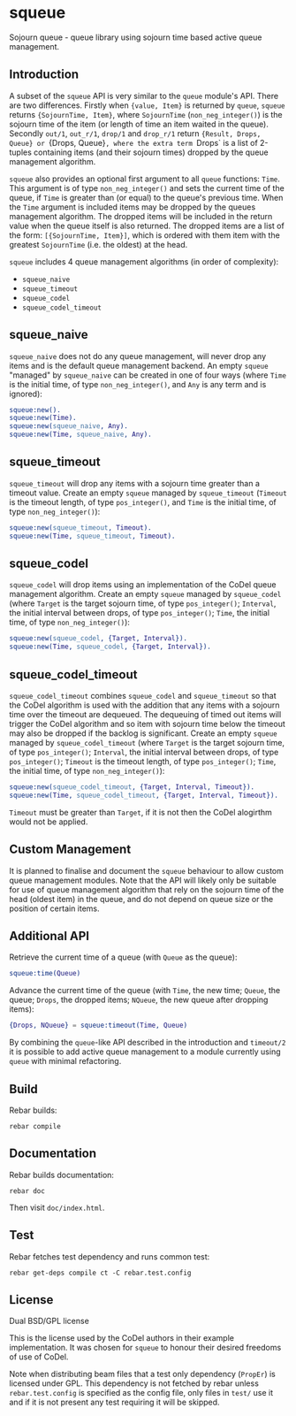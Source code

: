 squeue
======
Sojourn queue - queue library using sojourn time based active queue management.

Introduction
------------
A subset of the `squeue` API is very similar to the `queue` module's API. There
are two differences. Firstly when `{value, Item}` is returned by `queue`,
`squeue` returns `{SojournTime, Item}`, where `SojournTime`
(`non_neg_integer()`) is the sojourn time of the item (or length of time an item
waited in the queue). Secondly `out/1`, `out_r/1`, `drop/1` and
`drop_r/1` return `{Result, Drops, Queue} or `{Drops, Queue}`, where the extra
term `Drops` is a list of 2-tuples containing items (and their sojourn times)
dropped by the queue management algorithm.

`squeue` also provides an optional first argument to all `queue`
functions: `Time`. This argument is of type `non_neg_integer()` and sets
the current time of the queue, if `Time` is greater than (or equal) to
the queue's previous time. When the `Time` argument is included items
may be dropped by the queues management algorithm. The dropped items
will be included in the return value when the queue itself is also
returned. The dropped items are a list of the form: `[{SojournTime, Item}]`,
which is ordered with them item with the greatest `SojournTime` (i.e. the
oldest) at the head.


`squeue` includes 4 queue management algorithms (in order of complexity):
* `squeue_naive`
* `squeue_timeout`
* `squeue_codel`
* `squeue_codel_timeout`

squeue_naive
------------

`squeue_naive` does not do any queue management, will never drop
any items and is the default queue management backend. An empty `squeue`
"managed" by `squeue_naive` can be created in one of four ways (where `Time`
is the initial time, of type `non_neg_integer()`, and `Any` is any term and is
ignored):
```erlang
squeue:new().
squeue:new(Time).
squeue:new(squeue_naive, Any).
squeue:new(Time, squeue_naive, Any).
```

squeue_timeout
--------------
`squeue_timeout` will drop any items with a sojourn time greater than a
timeout value. Create an empty `squeue` managed by `squeue_timeout` (`Timeout`
is the timeout length, of type `pos_integer()`, and `Time` is the initial time,
of type `non_neg_integer()`):
```erlang
squeue:new(squeue_timeout, Timeout).
squeue:new(Time, squeue_timeout, Timeout).
```

squeue_codel
------------
`squeue_codel` will drop items using an implementation of the CoDel queue
management algorithm. Create an empty `squeue` managed by `squeue_codel` (where
`Target` is the target sojourn time, of type `pos_integer()`; `Interval`, the
initial interval between drops, of type `pos_integer()`; `Time`, the initial
time, of type `non_neg_integer()`):
```erlang
squeue:new(squeue_codel, {Target, Interval}).
squeue:new(Time, squeue_codel, {Target, Interval}).
```

squeue_codel_timeout
--------------------
`squeue_codel_timeout` combines `squeue_codel` and `squeue_timeout` so
that the CoDel algorithm is used with the addition that any items with a
sojourn time over the timeout are dequeued. The dequeuing of timed out
items will trigger the CoDel algorithm and so item with sojourn time
below the timeout may also be dropped if the backlog is significant. Create an
empty `squeue` managed by `squeue_codel_timeout` (where `Target` is the target
sojourn time, of type `pos_integer()`; `Interval`, the initial interval between
drops, of type `pos_integer()`; `Timeout` is the timeout length, of type
`pos_integer()`; `Time`, the initial time, of type `non_neg_integer()`):
```erlang
squeue:new(squeue_codel_timeout, {Target, Interval, Timeout}).
squeue:new(Time, squeue_codel_timeout, {Target, Interval, Timeout}).
```
`Timeout` must be greater than `Target`, if it is not then the CoDel
alogirthm would not be applied.

Custom Management
-----------------
It is planned to finalise and document the `squeue` behaviour to allow custom
queue management modules. Note that the API will likely only be suitable
for use of queue management algorithm that rely on the sojourn time of
the head (oldest item) in the queue, and do not depend on queue size or
the position of certain items.

Additional API
--------------
Retrieve the current time of a queue (with `Queue` as the queue):
```erlang
squeue:time(Queue)
```
Advance the current time of the queue (with `Time`, the new time; `Queue`,
the queue; `Drops`, the dropped items; `NQueue`, the new queue after
dropping items):
```erlang
{Drops, NQueue} = squeue:timeout(Time, Queue)
```
By combining the `queue`-like API described in the introduction and `timeout/2`
it is possible to add active queue management to a module currently using
`queue` with minimal refactoring.

Build
-----
Rebar builds:
```
rebar compile
```

Documentation
-------------
Rebar builds documentation:
```
rebar doc
```
Then visit `doc/index.html`.

Test
----
Rebar fetches test dependency and runs common test:
```
rebar get-deps compile ct -C rebar.test.config
```

License
-------
Dual BSD/GPL license

This is the license used by the CoDel authors in their example implementation.
It was chosen for `squeue` to honour their desired freedoms of use of CoDel.

Note when distributing beam files that a test only dependency (`PropEr`)
is licensed under GPL. This dependency is not fetched by rebar unless
`rebar.test.config` is specified as the config file, only files in `test/` use
it and if it is not present any test requiring it will be skipped.
